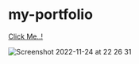# my-portfolio

[Click Me..!](https://kerimgurbaz.github.io/my-portfolio/)

![Screenshot 2022-11-24 at 22 26 31](https://user-images.githubusercontent.com/101603320/203865037-f805f279-e2bb-4999-91b4-f75ae82ce9b8.png)

